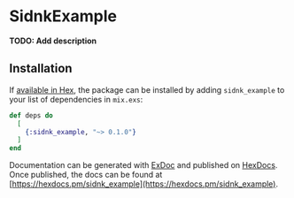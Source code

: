 # SidnkExample

**TODO: Add description**

## Installation

If [available in Hex](https://hex.pm/docs/publish), the package can be installed
by adding `sidnk_example` to your list of dependencies in `mix.exs`:

```elixir
def deps do
  [
    {:sidnk_example, "~> 0.1.0"}
  ]
end
```

Documentation can be generated with [ExDoc](https://github.com/elixir-lang/ex_doc)
and published on [HexDocs](https://hexdocs.pm). Once published, the docs can
be found at [https://hexdocs.pm/sidnk_example](https://hexdocs.pm/sidnk_example).


